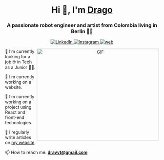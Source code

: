 <h1 align="center">Hi 👋, I'm <a href="https://github.com/dragon90o/" target="_blank">Drago</a></h1>
<h3 align="center">A passionate robot engineer and artist from Colombia living in Berlin 🎨🤖</h3>

<p align="center">
  <a href="https://www.linkedin.com/in/drago-herrera-cova-14a25124a/" target="_blank">
    <img src="https://img.shields.io/badge/LinkedIn-%230077B5.svg?&style=flat-square&logo=linkedin&logoColor=white" alt="LinkedIn">
  </a>
  <a href="https://www.instagram.com/dravvt_tech/" target="_blank">
    <img src="https://img.shields.io/badge/Instagram-%23E4405F.svg?&style=flat-square&logo=instagram&logoColor=white" alt="Instagram">
  </a>
  <a href="https://www.dravvt.com/" target="_blank">
    <img src="https://img.shields.io/badge/My%20Website-black" alt="web">
  </a>
</p>

<p align="center">
  <img align="right" height="300" width="400" alt="GIF" src="https://media.giphy.com/media/qgQUggAC3Pfv687qPC/giphy.gif">
</p>

🔭 I’m currently looking for a job 🤓 in Tech as a Junior 👶🏽.

🧠 I’m currently working on a website.

🌱 I’m currently working on a project using React and front-end technologies.

📝 I regularly write articles on [my website](https://dravvt.com).

📫 How to reach me: **dravvt@gmail.com**
